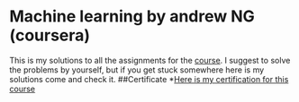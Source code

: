 # Machine learning by andrew NG (coursera)
This is my solutions to all the assignments for the [course](https://www.coursera.org/learn/machine-learning?irclickid=TK6TdGVn4xyIRmjRo1RJ9TfDUkD0tI0qgwka0c0&irgwc=1&utm_medium=partners&utm_source=impact&utm_campaign=1310690&utm_content=b2c).
I suggest to solve the problems by yourself, but if you get stuck somewhere here is my solutions come and check it.
##Certificate
*[Here is my certification for this course](https://www.coursera.org/account/accomplishments/certificate/4TM4DRX9M86S)

